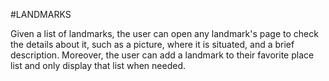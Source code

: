 #LANDMARKS

Given a list of landmarks, the user can open any landmark's page to check the details about it, such as a picture, where it is situated, and a brief description. Moreover, the user can add a landmark to their favorite place list and only display that list when needed. 

